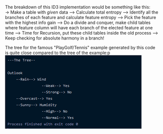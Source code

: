 The breakdown of this ID3 implementation would be something like this:\
-> Make a table with _given_ data
--> Calculate total entropy
--> Identify all the branches of each feature and calculate feature entropy
--> Pick the feature with the highest info gain
--> Do a divide and conquer, make child tables where feature column will have each branch of the elected feature at one time
--> Time for Recursion, put these child tables inside the old process
--> Keep checking for absolute harmony in a branch!

The tree for the famous "PlayGolf/Tennis" example generated by this code is quite close compared to the tree of the example:p
![...](https://github.com/HasnatPranto/Decision-Tree_ML4/blob/master/.idea/decTree.PNG)

